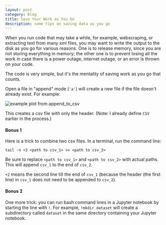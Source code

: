 ```yaml
---
layout: post
category: Blog
title: Save Your Work as You Go
description: some tips on saving data as you go
---
```

When you run code that may take a while, for example, webscraping, or extracting text from many xml files, you may want to write the output to the disk as you go for various reasons. One is to release memory, since you are not storing everything in memory; the other one is to prevent losing all the work in case there is a power outage, internet outage, or an error is thrown on your code.

The code is very simple, but it's the mentality of saving work as you go that counts.

<script src="https://gist.github.com/Ailuropoda1864/2cf0823ac30b6963479b6a4fbf14068f.js"></script>

Open a file in "append" mode (`'a'`) will create a new file if the file doesn't already exist. For example:

![example plot from append_to_csv](append_to_csv.png)

This creates a csv file with only the header. (Note: I already define `CSV` earlier in the process.)



#### Bonus 1
Here is a trick to combine two csv files. In a terminal, run the command line:

`tail -n +2 <path to csv_1> >> <path to csv_2>`

Be sure to replace `<path to csv_1>` and `<path to csv_2>` with actual paths. This will append `csv_1` to the end of `csv_2`.

`+2` means the second line till the end of `csv_1` (because the header (the first line) in `csv_1` does not need to be appended to `csv_2`).


#### Bonus 2
One more trick: you can run bash command lines in a Jupyter notebook by starting the line with `!`.
For example, `!mkdir dataset` will create a subdirectory called `dataset` in the same directory containing your Jupyter notebook.
